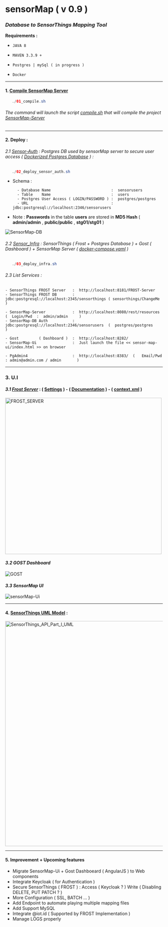 # sensorMap ( v 0.9 )
### *Database to SensorThings Mapping Tool*

**Requirements :**

-    `JAVA 8`  

-    ` MAVEN 3.3.9 + `
   
-    `Postgres | mySql ( in progress ) `

-    `Docker`

---

#### 1. [Compile SensorMap Server](https://github.com/ecoinfo-ore/sensor-map/blob/master/01_compile.sh)  

```java
   ./01_compile.sh
```
###### *The command will launch the script [compile.sh](https://github.com/ecoinfo-ore/sensor-map/blob/master/sensor-map-server/compile.sh) that will compile the project [SensorMap-Server](https://github.com/ecoinfo-ore/sensor-map/tree/master/sensor-map-server/sensor-map)*
-------

#### 2. Deploy :

###### 2.1 [Sensor-Auth](https://github.com/ecoinfo-ore/sensor-map/blob/master/02_deploy_sensor_auth.sh) : Postgres DB used by sensorMap server to secure user access ( [Dockerized Postgres Database](https://hub.docker.com/repository/docker/rac021/sensor-auth) ) :

```java
   ./02_deploy_sensor_auth.sh
```

 - Schema :
 
         - Database Name                           :  sensorusers
         - Table    Name                           :  users
         - Postgres User Access ( LOGIN/PASSWORD ) :  postgres/postgres 
         - URL                                     :  jdbc:postgresql://localhost:2346/sensorusers
 
 - Note : **Passwords** in the table **users** are stored in **MD5 Hash** ( **admin/admin** , **public/public** , **stg01/stg01** )

 ![SensorMap-DB](https://user-images.githubusercontent.com/37690220/78401513-32ee3580-75f9-11ea-8c52-b5211d24d4a8.png)
    
    
###### 2.2 [Sensor_Infra](https://github.com/ecoinfo-ore/sensor-map/blob/master/03_deploy_infra.sh) : SensorThings ( Frost + Postgres Database ) + Gost ( Dashboard ) + SensorMap Server  ( [docker-compose.yaml](https://github.com/ecoinfo-ore/sensor-map/blob/master/sensorThings-impl/FROST/docker-compose.yaml) )

```java 
   ./03_deploy_infra.sh
```

###### 2.3 List Services :
 
    - SensorThings FROST Server   :  http://localhost:8181/FROST-Server 
    - SensorThings FROST DB       :  jdbc:postgresql://localhost:2345/sensorthings ( sensorthings/ChangeMe )
    
    - SensorMap-Server            :  http://localhost:8080/rest/resources (  Login/Pwd  :  admin/admin     )
    - SensorMap-DB Auth           :  jdbc:postgresql://localhost:2346/sensorusers  (  postgres/postgres    )
    
    - Gost         ( Dashboard )  :  http://localhost:8282/
    - SensorMap-Ui                :  Just launch the file << sensor-map-ui/index.html >> on browser 
        
    - PgAdmin4                    :  http://localhost:8383/  (   Email/Pwd : admin@admin.com / admin       )    
    
-------

### **3. U.I**

#### *3.1 [Frost Server](https://github.com/FraunhoferIOSB/FROST-Server)* : ( [Settings](https://github.com/FraunhoferIOSB/FROST-Server/blob/master/docs/settings.md) ) - ( [Documentation](https://github.com/FraunhoferIOSB/FROST-Server/tree/master/docs) ) - ( [context.xml](https://github.com/FraunhoferIOSB/FROST-Server/blob/master/FROST-Server.HTTP/src/main/webapp/META-INF/context.xml) )

<img width="500" alt="FROST_SERVER" src="https://user-images.githubusercontent.com/37690220/78457856-9cc81700-76ad-11ea-8af8-475b8227c4a9.jpg">

#### *3.2 GOST Dashboard*

![GOST](https://user-images.githubusercontent.com/37690220/78457327-b0717e80-76a9-11ea-863c-495550e9818e.jpg)

#### *3.3 SensorMap UI*

![sensorMap-Ui](https://user-images.githubusercontent.com/37690220/78455300-caa55f80-769d-11ea-81cf-f655738bfa2f.jpg)

-------

#### 4. [SensorThings UML Model](https://developers.sensorup.com/docs/#introduction) :

<img width="720" alt="SensorThings_API_Part_I_UML" src="https://user-images.githubusercontent.com/37690220/78402076-464dd080-75fa-11ea-857e-a8f4b8462349.png">

-------

#### 5. Improvement + Upcoming features

   - Migrate SensorMap-Ui + Gost Dashboeard    ( AngularJS ) to Web components 
   - Integrate Keycloak   ( for Authentication )
   - Secure SensorThings  ( FROST ) : Access   ( Keycloak ? ) Write ( Disabling DELETE, PUT PATCH ? )
   - More Configuration   ( SSL, BATCH ... )
   - Add Endpoint to automate playing multiple mapping files
   - Add Support MySQL 
   - Integrate @iot.id ( Supported by FROST Implementation )
   - Manage LOGS properly


